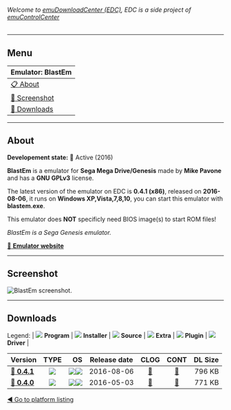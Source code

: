 ###### Welcome to [emuDownloadCenter (EDC)](https://github.com/PhoenixInteractiveNL/emuDownloadCenter/wiki/), EDC is a side project of [emuControlCenter](https://github.com/PhoenixInteractiveNL/emuControlCenter/wiki/)
***
## Menu
| **Emulator: BlastEm** |
|:---------|
| [:clipboard: About](#about) |
| [:sunrise: Screenshot](#screenshot) |
| [:floppy_disk: Downloads](#downloads) |
***
## About
**Developement state:** :large_blue_circle: Active (2016)

**BlastEm** is a emulator for **Sega Mega Drive/Genesis** made by **Mike Pavone** and has a **GNU GPLv3** license.

The latest version of the emulator on EDC is **0.4.1 (x86)**, released on **2016-08-06**, it runs on **Windows XP,Vista,7,8,10**, you can start this emulator with **blastem.exe**.

This emulator does **NOT** specificly need BIOS image(s) to start ROM files!

_BlastEm is a Sega Genesis emulator._

[:link: **Emulator website**](http://rhope.retrodev.com/files/blastem.html)
***
## Screenshot
![](https://raw.githubusercontent.com/PhoenixInteractiveNL/emuDownloadCenter/master/hooks/blastem/emulator_screen_01.jpg "BlastEm screenshot.")
***
## Downloads
Legend:
| ![](https://raw.githubusercontent.com/wiki/PhoenixInteractiveNL/emuDownloadCenter/images_misc/icon_program_24.png) **Program** | 
![](https://raw.githubusercontent.com/wiki/PhoenixInteractiveNL/emuDownloadCenter/images_misc/icon_installer_24.png) **Installer** | 
![](https://raw.githubusercontent.com/wiki/PhoenixInteractiveNL/emuDownloadCenter/images_misc/icon_source_code_24.png) **Source** | 
![](https://raw.githubusercontent.com/wiki/PhoenixInteractiveNL/emuDownloadCenter/images_misc/icon_extra_24.png) **Extra** | 
![](https://raw.githubusercontent.com/wiki/PhoenixInteractiveNL/emuDownloadCenter/images_misc/icon_plugin_24.png) **Plugin** | 
![](https://raw.githubusercontent.com/wiki/PhoenixInteractiveNL/emuDownloadCenter/images_misc/icon_driver_24.png) **Driver** | 
 
| Version | TYPE | OS | Release date | CLOG | CONT | DL Size |
|:--------|:----:|---:|:------------:|:----:|:----:|--------:|
| [:floppy_disk: **0.4.1**](https://github.com/PhoenixInteractiveNL/edc-repo0003/raw/master/blastem/0.4.1.7z) | ![](https://raw.githubusercontent.com/wiki/PhoenixInteractiveNL/emuDownloadCenter/images_misc/icon_program_24.png) | ![](https://raw.githubusercontent.com/wiki/PhoenixInteractiveNL/emuDownloadCenter/images_misc/logo_windows_24.png)![](https://raw.githubusercontent.com/wiki/PhoenixInteractiveNL/emuDownloadCenter/images_misc/icon_32-bit_24.png) | 2016-08-06 | [:page_facing_up:](https://github.com/PhoenixInteractiveNL/edc-repo0003/blob/master/blastem/0.4.1_changelog.txt) | [:mag_right:](https://github.com/PhoenixInteractiveNL/edc-repo0003/blob/master/blastem/0.4.1_contents.txt) | 796 KB |
| [:floppy_disk: **0.4.0**](https://github.com/PhoenixInteractiveNL/edc-repo0003/raw/master/blastem/0.4.0.7z) | ![](https://raw.githubusercontent.com/wiki/PhoenixInteractiveNL/emuDownloadCenter/images_misc/icon_program_24.png) | ![](https://raw.githubusercontent.com/wiki/PhoenixInteractiveNL/emuDownloadCenter/images_misc/logo_windows_24.png)![](https://raw.githubusercontent.com/wiki/PhoenixInteractiveNL/emuDownloadCenter/images_misc/icon_32-bit_24.png) | 2016-05-03 | [:page_facing_up:](https://github.com/PhoenixInteractiveNL/edc-repo0003/blob/master/blastem/0.4.0_changelog.txt) | [:mag_right:](https://github.com/PhoenixInteractiveNL/edc-repo0003/blob/master/blastem/0.4.0_contents.txt) | 771 KB |

[:arrow_backward: Go to platform listing](https://github.com/PhoenixInteractiveNL/emuDownloadCenter/wiki/EDC-Platform-List)
